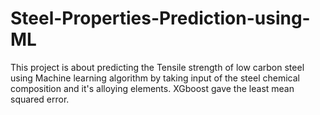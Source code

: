 # Steel-Properties-Prediction-using-ML
This project is about predicting the Tensile strength of low carbon steel using Machine learning algorithm by taking input of the steel chemical composition and it's alloying elements.
XGboost gave the least mean squared error. 
